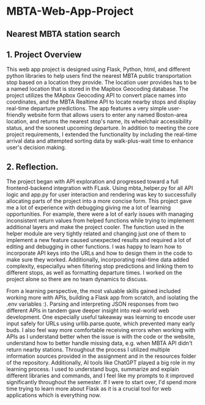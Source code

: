 # MBTA-Web-App-Project
## Nearest MBTA station search

## 1. Project Overview

This web app project is designed using Flask, Python, html, and different python libraries to help users find the nearest MBTA public transportation stop based on a location they provide.
The location user provides has to be a named location that is stored in the Mapbox Geocoding database. The project utilizes the MApbox Geocoding API to convert place names into coordinates,
and the MBTA Realtime API to locate nearby stops and display real-time departure predictions. The app features a very simple user-friendly website form that allows users to enter any named
Boston-area location, and returns the nearest stop's name, its wheelchair accessibility status, and the soonest upcoming departure. In addition to meeting the core project requirements, I
extended the functionality by including the real-time arrival data and attempted sorting data by walk-plus-wait time to enhance user's decision making. 

## 2. Reflection. 

The project began with API exploration and progressed toward a full frontend-backend integration with FLask. Using mbta_helper.py for all API logic and app.py for user interaction and rendering
was key to successfully allocating parts of the project into a more concise form. This project gave me a lot of experience with debugging giving me a lot of learning opportunities. For example, 
there were a lot of early issues with managing inconsistent return values from helped functions while trying to implement additional layers and make the project cooler. The function used in the
helper module are very tightly related and changing just one of them to implement a new feature caused unexpected results and required a lot of editing and debugging in other functions. 
I was happy to learn how to incorporate API keys into the URLs and how to design them in the code to make sure they worked. Additionally, incorporating real-time data added complexity, especiallyu when filtering stop predictions and linking them to different stops, as well as formatting departure times. I worked on the project alone so there are no team dynamics to discuss.

From a learning perspective, the most valuable skills gained included working more with APIs, building a Flask app from scratch, and isolating the .env variables :). Parsing and interpreting 
JSON responses from two different APIs in tandem gave deeper insight into real-world web development. One especially useful takeaway was learning to encode user input safely for URLs using
urllib.parse.quote, which prevented many early buds. I also feel way more comfortable receiving errors when working with APIs as I understand better when the issue is with the code or the 
website, understand how to better handle missing data, e.g. when MBTA API didn't return nearby stations. Throughout the process I utilized multiple information sources provided in the 
assignment and in the resources folder of the repository. Additionally, AI tools like ChatGPT played a big role in my learning process. I used to understand bugs, summarize and explain 
different libraries and commands, and I feel like my prompts to it improved significantly throughout the semester. If I were to start over, I'd spend more time trying to learn more about Flask
as it is a crucial tool for web applications which is everything now. 